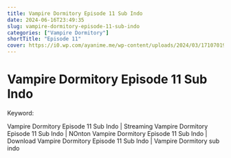 ```yaml
---
title: Vampire Dormitory Episode 11 Sub Indo
date: 2024-06-16T23:49:35
slug: vampire-dormitory-episode-11-sub-indo
categories: ["Vampire Dormitory"]
shortTitle: "Episode 11"
cover: https://i0.wp.com/ayanime.me/wp-content/uploads/2024/03/1710701981-1476-141863.jpg
---
```


# Vampire Dormitory Episode 11 Sub Indo

<iframe-loader iframe-src1="https://play.ayanime.me/include/fluidplayer/fluidplayer.php?VideoSrc1=https%3A%2F%2Fdrive.google.com%2Ffile%2Fd%2F11XaQzLJaB1mrtz7096SR1ZmOfvs8I7tV%2Fpreview&VideoType1=video%2Fmp4&VideoQuality1=480p&VideoSrc2=https%3A%2F%2Fdrive.google.com%2Ffile%2Fd%2F1Qq_sSLR9uMCxecEa9ZXzXy92ljVLfPAI%2Fpreview&VideoType2=video%2Fmp4&VideoQuality2=720p&VideoSrc3=https%3A%2F%2Fdrive.google.com%2Ffile%2Fd%2F1KRIvJ2uwsOJgkMiVy0ug1ck8eonQC0UC%2Fpreview&VideoType3=video%2Fmp4&VideoQuality3=1080p&VideoSrc4=&VideoType4=&VideoQuality4=&VideoPoster=&VideoTrack1=&kind1=&srclang1=&label1=&default1=&VideoTrack2=&kind2=&srclang2=&label2=&default2=&player=fluid+player&server=Drive+API&api=&width=100%25&height=900px" iframe-src2="https://drive.google.com/file/d/1KRIvJ2uwsOJgkMiVy0ug1ck8eonQC0UC/preview"></iframe-loader>

Keyword:
<p>Vampire Dormitory Episode 11 Sub Indo | Streaming Vampire Dormitory Episode 11 Sub Indo | NOnton Vampire Dormitory Episode 11 Sub Indo | Download Vampire Dormitory Episode 11 Sub Indo | Vampire Dormitory sub indo</p>

